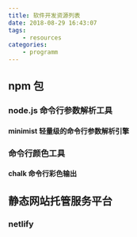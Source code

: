 ```yaml
---
title: 软件开发资源列表
date: 2018-08-29 16:43:07
tags:
    - resources
categories:
    - programm
---
```


## npm 包

### node.js 命令行参数解析工具

#### minimist 轻量级的命令行参数解析引擎

### 命令行颜色工具

#### chalk 命令行彩色输出

## 静态网站托管服务平台

### netlify
